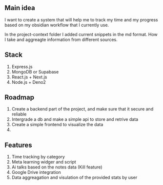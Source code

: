 ## Main idea

I want to create a system that will help me to track my time and my progress
based on my obsidian workflow that I currently use.

In the project-context folder I added current snippets in the md format. How I
take and aggreagte information from different sources.

## Stack

1. Express.js
2. MongoDB or Supabase
3. React.js + Next.js
4. Node.js + Deno2

## Roadmap

1. Create a backend part of the project, and make sure that it secure and
   reliable
2. Intergrade a db and make a simple api to store and retrive data
3. Create a simple frontend to visualize the data
4.

## Features

1. Time tracking by category
2. Meta learning widger and script
3. Ai talks based on the notes data (Kill feature)
4. Google Drive integration
5. Data aggreagation and visulation of the provided stats by user
